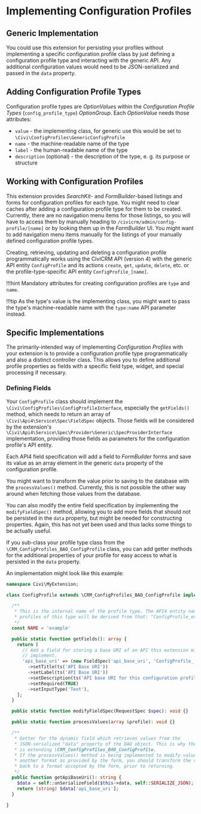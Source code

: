 # Implementing Configuration Profiles

## Generic Implementation

You could use this extension for persisting your profiles without implementing a
specific configuration profile class by just defining a configuration profile
type and interacting with the generic API. Any additional configuration values
would need to be JSON-serialized and passed in the `data` property.

## Adding Configuration Profile Types

Configuration profile types are *OptionValue*s within the *Configuration Profile
Types*  (`config_profile_type`) *OptionGroup*. Each *OptionValue* needs those
attributes:

* `value` - the implementing class, for generic use this would be set to
  `\Civi\ConfigProfiles\GenericConfigProfile`
* `name` - the machine-readable name of the type
* `label` - the human-readable name of the type
* `description` (optional) - the description of the type, e.&nbsp;g. its purpose
  or structure

## Working with Configuration Profiles

This extension provides *SearchKit*- and *FormBuilder*-based listings and forms
for configuration profiles for each type. You might need to clear caches after
adding a configuration profile type for them to be created. Currently, there are
no navigation menu items for those listings, so you will have to access them by
manually heading to `/civicrm/admin/config-profile/[name]` or by looking them up
in the *FormBuilder* UI. You might want to add navigation menu items manually
for the listings of your manually defined configuration profile types.

Creating, retrieving, updating and deleting a configuration profile
programmatically works using the CiviCRM API (version 4) with the generic API
entity `ConfigProfile` and its actions `create`, `get`, `update`, `delete`, etc.
or the profile-type-specific API entity `ConfigProfile_[name]`.

!!!hint
    Mandatory attributes for creating configuration profiles are `type` and
    `name`.

!!!tip
    As the type's value is the implementing class, you might want to pass the
    type's machine-readable name with the `type:name` API parameter instead.

## Specific Implementations

The primarily-intended way of implementing *Configuration Profiles* with your
extension is to provide a configuration profile type programmatically and also
a distinct controller class. This allows you to define additional profile
properties as fields with a specific field type, widget, and special processing
if necessary.

### Defining Fields

Your `ConfigProfile` class should implement the
`\Civi\ConfigProfiles\ConfigProfileInterface`, especially the `getFields()`
method, which needs to return an array of `\Civi\Api4\Service\Spec\FieldSpec`
objects. Those fields will be considered by the extension's
`\Civi\Api4\Service\Spec\Provider\Generic\SpecProviderInterface` implementation,
providing those fields as parameters for the configuration profile's API entity.

Each API4 field specification will add a field to *FormBuilder* forms and save
its value as an array element in the generic `data` property of the
configuration profile.

You might want to transform the value prior to saving to the database with the
`processValues()` method. Currently, this is not possible the other way around
when fetching those values from the database.

You can also modify the entire field specification by implementing the
`modifyFieldSpec()` method, allowing you to add more fields that should not be
persisted in the `data` property, but might be needed for constructing
properties. Again, this has not yet been used and thus lacks some things to be
actually useful.

If you sub-class your profile type class from the
`\CRM_ConfigProfiles_BAO_ConfigProfile` class, you can add getter methods for
the additional properties of your profile for easy access to what is persisted
in the `data` property.

An implementation might look like this example:

```php
namespace Civi\MyExtension;

class ConfigProfile extends \CRM_ConfigProfiles_BAO_ConfigProfile implements Civi\ConfigProfiles\ConfigProfileInterface {

  /**
   * This is the internal name of the profile type. The API4 entity name for
   * profiles of this type will be derived from that: "ConfigProfile_example".
   */
  const NAME = 'example'

  public static function getFields(): array {
    return [
      // Add a field for storing a base URI of an API this extension might
      // implement.
      'api_base_uri' => (new FieldSpec('api_base_uri', 'ConfigProfile_' . self::NAME, 'String'))
        ->setTitle(ts('API Base URI'))
        ->setLabel(ts('API Base URI'))
        ->setDescription(ts('API base URI for this configuration profile.'))
        ->setRequired(TRUE)
        ->setInputType('Text'),
    ];
  }

  public static function modifyFieldSpec(RequestSpec $spec): void {}

  public static function processValues(array &profile): void {}

  /**
   * Getter for the dynamic field which retrieves values from the
   * JSON-serialized "data" property of the DAO object. This is why the class
   * is extending \CRM_ConfigProfiles_BAO_ConfigProfile.
   * If the processValues() method is being implemented to modify values to
   * another format as provided by the form, you should transform the value
   * back to a format accepted by the form, prior to returning.
   */
  public function getApiBaseUri(): string {
    $data = self::unSerializeField($this->data, self::SERIALIZE_JSON);
    return (string) $data['api_base_uri'];
  }

}
```
